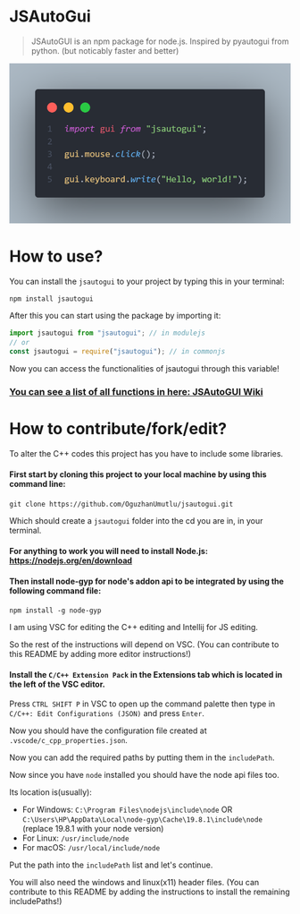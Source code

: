 # JSAutoGui

> JSAutoGUI is an npm package for node.js. Inspired by pyautogui from python. (but noticably faster and better)

![](https://github.com/OguzhanUmutlu/jsautogui/blob/main/tests/code.png)

# How to use?

You can install the `jsautogui` to your project by typing this in your terminal:

```shell
npm install jsautogui
```

After this you can start using the package by importing it:

```js
import jsautogui from "jsautogui"; // in modulejs
// or
const jsautogui = require("jsautogui"); // in commonjs
```

Now you can access the functionalities of jsautogui through this variable!

### [You can see a list of all functions in here: JSAutoGUI Wiki](https://github.com/OguzhanUmutlu/jsautogui/wiki)

# How to contribute/fork/edit?

To alter the C++ codes this project has you have to include some libraries.

#### First start by cloning this project to your local machine by using this command line:

```git clone https://github.com/OguzhanUmutlu/jsautogui.git```

Which should create a `jsautogui` folder into the cd you are in, in your terminal.

#### For anything to work you will need to install Node.js: https://nodejs.org/en/download

#### Then install node-gyp for node's addon api to be integrated by using the following command file:

```
npm install -g node-gyp
```

I am using VSC for editing the C++ editing and Intellij for JS editing.

So the rest of the instructions will depend on VSC. (You can contribute to this README by adding more editor instructions!)

#### Install the `C/C++ Extension Pack` in the Extensions tab which is located in the left of the VSC editor.

Press `CTRL SHIFT P` in VSC to open up the command palette then type in `C/C++: Edit Configurations (JSON)` and press `Enter`.

Now you should have the configuration file created at `.vscode/c_cpp_properties.json`.

Now you can add the required paths by putting them in the `includePath`.

Now since you have `node` installed you should have the node api files too.

Its location is(usually):
- For Windows: `C:\Program Files\nodejs\include\node` OR `C:\Users\HP\AppData\Local\node-gyp\Cache\19.8.1\include\node` (replace 19.8.1 with your node version)
- For Linux: `/usr/include/node`
- For macOS: `/usr/local/include/node`

Put the path into the `includePath` list and let's continue.

You will also need the windows and linux(x11) header files. (You can contribute to this README by adding the instructions to install the remaining includePaths!)